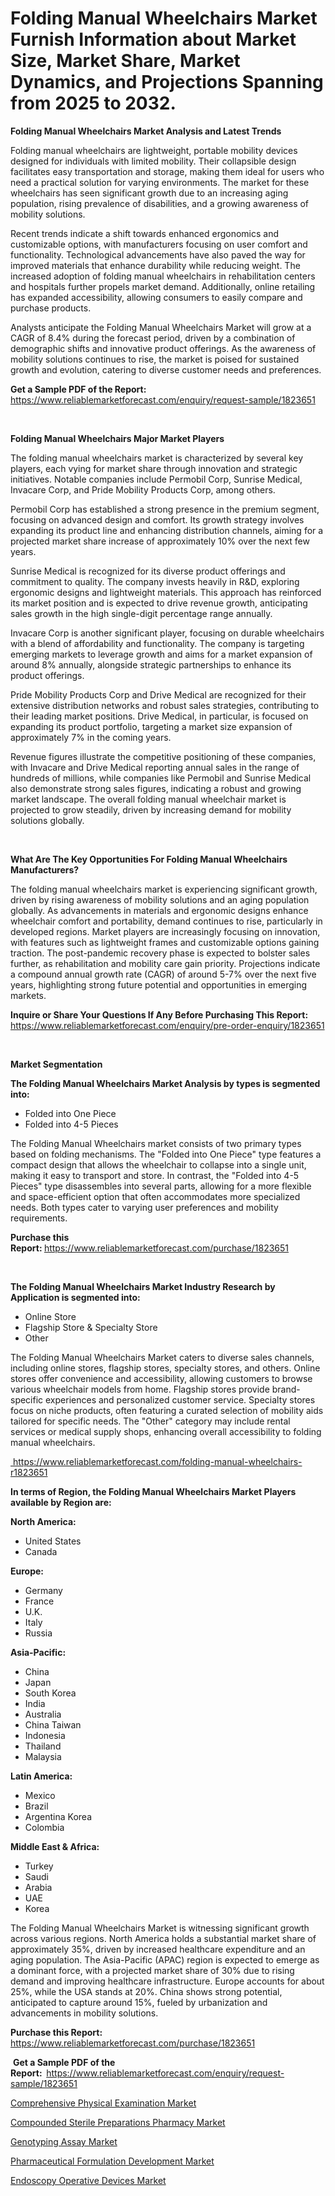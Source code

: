 <p><h1>Folding Manual Wheelchairs Market Furnish Information about Market Size, Market Share, Market Dynamics, and Projections Spanning from 2025 to 2032.</h1></p><p><strong>Folding Manual Wheelchairs Market Analysis and Latest Trends</strong></p>
<p><p>Folding manual wheelchairs are lightweight, portable mobility devices designed for individuals with limited mobility. Their collapsible design facilitates easy transportation and storage, making them ideal for users who need a practical solution for varying environments. The market for these wheelchairs has seen significant growth due to an increasing aging population, rising prevalence of disabilities, and a growing awareness of mobility solutions.</p><p>Recent trends indicate a shift towards enhanced ergonomics and customizable options, with manufacturers focusing on user comfort and functionality. Technological advancements have also paved the way for improved materials that enhance durability while reducing weight. The increased adoption of folding manual wheelchairs in rehabilitation centers and hospitals further propels market demand. Additionally, online retailing has expanded accessibility, allowing consumers to easily compare and purchase products.</p><p>Analysts anticipate the Folding Manual Wheelchairs Market will grow at a CAGR of 8.4% during the forecast period, driven by a combination of demographic shifts and innovative product offerings. As the awareness of mobility solutions continues to rise, the market is poised for sustained growth and evolution, catering to diverse customer needs and preferences.</p></p>
<p><strong>Get a Sample PDF of the Report:&nbsp;</strong> <a href="https://www.reliablemarketforecast.com/enquiry/request-sample/1823651?utm_campaign=1897&utm_medium=2&utm_source=Github&utm_content=ia&utm_term=03032025&utm_id=folding-manual-wheelchairs">https://www.reliablemarketforecast.com/enquiry/request-sample/1823651</a></p>
<p>&nbsp;</p>
<p><strong>Folding Manual Wheelchairs Major Market Players</strong></p>
<p><p>The folding manual wheelchairs market is characterized by several key players, each vying for market share through innovation and strategic initiatives. Notable companies include Permobil Corp, Sunrise Medical, Invacare Corp, and Pride Mobility Products Corp, among others.</p><p>Permobil Corp has established a strong presence in the premium segment, focusing on advanced design and comfort. Its growth strategy involves expanding its product line and enhancing distribution channels, aiming for a projected market share increase of approximately 10% over the next few years. </p><p>Sunrise Medical is recognized for its diverse product offerings and commitment to quality. The company invests heavily in R&D, exploring ergonomic designs and lightweight materials. This approach has reinforced its market position and is expected to drive revenue growth, anticipating sales growth in the high single-digit percentage range annually.</p><p>Invacare Corp is another significant player, focusing on durable wheelchairs with a blend of affordability and functionality. The company is targeting emerging markets to leverage growth and aims for a market expansion of around 8% annually, alongside strategic partnerships to enhance its product offerings.</p><p>Pride Mobility Products Corp and Drive Medical are recognized for their extensive distribution networks and robust sales strategies, contributing to their leading market positions. Drive Medical, in particular, is focused on expanding its product portfolio, targeting a market size expansion of approximately 7% in the coming years.</p><p>Revenue figures illustrate the competitive positioning of these companies, with Invacare and Drive Medical reporting annual sales in the range of hundreds of millions, while companies like Permobil and Sunrise Medical also demonstrate strong sales figures, indicating a robust and growing market landscape. The overall folding manual wheelchair market is projected to grow steadily, driven by increasing demand for mobility solutions globally.</p></p>
<p>&nbsp;</p>
<p><strong>What Are The Key Opportunities For Folding Manual Wheelchairs Manufacturers?</strong></p>
<p><p>The folding manual wheelchairs market is experiencing significant growth, driven by rising awareness of mobility solutions and an aging population globally. As advancements in materials and ergonomic designs enhance wheelchair comfort and portability, demand continues to rise, particularly in developed regions. Market players are increasingly focusing on innovation, with features such as lightweight frames and customizable options gaining traction. The post-pandemic recovery phase is expected to bolster sales further, as rehabilitation and mobility care gain priority. Projections indicate a compound annual growth rate (CAGR) of around 5-7% over the next five years, highlighting strong future potential and opportunities in emerging markets.</p></p>
<p><strong>Inquire or Share Your Questions If Any Before Purchasing This Report:</strong> <a href="https://www.reliablemarketforecast.com/enquiry/pre-order-enquiry/1823651?utm_campaign=1897&utm_medium=2&utm_source=Github&utm_content=ia&utm_term=03032025&utm_id=folding-manual-wheelchairs">https://www.reliablemarketforecast.com/enquiry/pre-order-enquiry/1823651</a></p>
<p>&nbsp;</p>
<p><strong>Market Segmentation</strong></p>
<p><strong>The Folding Manual Wheelchairs Market Analysis by types is segmented into:</strong></p>
<p><ul><li>Folded into One Piece</li><li>Folded into 4-5 Pieces</li></ul></p>
<p><p>The Folding Manual Wheelchairs market consists of two primary types based on folding mechanisms. The "Folded into One Piece" type features a compact design that allows the wheelchair to collapse into a single unit, making it easy to transport and store. In contrast, the "Folded into 4-5 Pieces" type disassembles into several parts, allowing for a more flexible and space-efficient option that often accommodates more specialized needs. Both types cater to varying user preferences and mobility requirements.</p></p>
<p><strong>Purchase this Report:&nbsp;</strong><a href="https://www.reliablemarketforecast.com/purchase/1823651?utm_campaign=1897&utm_medium=2&utm_source=Github&utm_content=ia&utm_term=03032025&utm_id=folding-manual-wheelchairs">https://www.reliablemarketforecast.com/purchase/1823651</a></p>
<p>&nbsp;</p>
<p><strong>The Folding Manual Wheelchairs Market Industry Research by Application is segmented into:</strong></p>
<p><ul><li>Online Store</li><li>Flagship Store & Specialty Store</li><li>Other</li></ul></p>
<p><p>The Folding Manual Wheelchairs Market caters to diverse sales channels, including online stores, flagship stores, specialty stores, and others. Online stores offer convenience and accessibility, allowing customers to browse various wheelchair models from home. Flagship stores provide brand-specific experiences and personalized customer service. Specialty stores focus on niche products, often featuring a curated selection of mobility aids tailored for specific needs. The "Other" category may include rental services or medical supply shops, enhancing overall accessibility to folding manual wheelchairs.</p></p>
<p><a href="https://www.reliablemarketforecast.com/folding-manual-wheelchairs-r1823651?utm_campaign=1897&utm_medium=2&utm_source=Github&utm_content=ia&utm_term=03032025&utm_id=folding-manual-wheelchairs">&nbsp;https://www.reliablemarketforecast.com/folding-manual-wheelchairs-r1823651</a></p>
<p><strong>In terms of Region, the Folding Manual Wheelchairs Market Players available by Region are:</strong></p>
<p>
    <p> <strong> North America: </strong>
        <ul>
            <li>United States</li>
            <li>Canada</li>
        </ul>
        </p> 
    <p> <strong> Europe: </strong>
        <ul>
            <li>Germany</li>
            <li>France</li>
            <li>U.K.</li>
            <li>Italy</li>
            <li>Russia</li>
        </ul>
        </p> 
    <p> <strong> Asia-Pacific: </strong>
        <ul>
            <li>China</li>
            <li>Japan</li>
            <li>South Korea</li>
            <li>India</li>
            <li>Australia</li>
            <li>China Taiwan</li>
            <li>Indonesia</li>
            <li>Thailand</li>
            <li>Malaysia</li>
        </ul>
        </p> 
    <p> <strong> Latin America: </strong>
        <ul>
            <li>Mexico</li>
            <li>Brazil</li>
            <li>Argentina Korea</li>
            <li>Colombia</li>
        </ul>
        </p> 
    <p> <strong> Middle East & Africa: </strong>
        <ul>
            <li>Turkey</li>
            <li>Saudi</li>
            <li>Arabia</li>
            <li>UAE</li>
            <li>Korea</li>
        </ul>
    </p>
    </p>
<p><p>The Folding Manual Wheelchairs Market is witnessing significant growth across various regions. North America holds a substantial market share of approximately 35%, driven by increased healthcare expenditure and an aging population. The Asia-Pacific (APAC) region is expected to emerge as a dominant force, with a projected market share of 30% due to rising demand and improving healthcare infrastructure. Europe accounts for about 25%, while the USA stands at 20%. China shows strong potential, anticipated to capture around 15%, fueled by urbanization and advancements in mobility solutions.</p></p>
<p><strong>Purchase this Report: </strong><a href="https://www.reliablemarketforecast.com/purchase/1823651?utm_campaign=1897&utm_medium=2&utm_source=Github&utm_content=ia&utm_term=03032025&utm_id=folding-manual-wheelchairs">https://www.reliablemarketforecast.com/purchase/1823651</a></p>
<p>&nbsp;<strong>Get a Sample PDF of the Report:&nbsp;&nbsp;</strong><a href="https://www.reliablemarketforecast.com/enquiry/request-sample/1823651?utm_campaign=1897&utm_medium=2&utm_source=Github&utm_content=ia&utm_term=03032025&utm_id=folding-manual-wheelchairs">https://www.reliablemarketforecast.com/enquiry/request-sample/1823651</a></p>
<p><strong></strong></p>
<p><p><a href="https://github.com/saroarmaicky/Market-Research-Report-List-1/blob/main/comprehensive-physical-examination-market.md?utm_campaign=1897&utm_medium=2&utm_source=Github&utm_content=ia&utm_term=03032025&utm_id=folding-manual-wheelchairs">Comprehensive Physical Examination Market</a></p><p><a href="https://github.com/ahamdyzabira4/Market-Research-Report-List-1/blob/main/compounded-sterile-preparations-pharmacy-market.md?utm_campaign=1897&utm_medium=2&utm_source=Github&utm_content=ia&utm_term=03032025&utm_id=folding-manual-wheelchairs">Compounded Sterile Preparations Pharmacy Market</a></p><p><a href="https://github.com/klaassenmackenzie6/Market-Research-Report-List-1/blob/main/genotyping-assay-market.md?utm_campaign=1897&utm_medium=2&utm_source=Github&utm_content=ia&utm_term=03032025&utm_id=folding-manual-wheelchairs">Genotyping Assay Market</a></p><p><a href="https://github.com/tanekacalderon743/Market-Research-Report-List-1/blob/main/pharmaceutical-formulation-development-market.md?utm_campaign=1897&utm_medium=2&utm_source=Github&utm_content=ia&utm_term=03032025&utm_id=folding-manual-wheelchairs">Pharmaceutical Formulation Development Market</a></p><p><a href="https://github.com/jenithschijf/Market-Research-Report-List-1/blob/main/endoscopy-operative-devices-market.md?utm_campaign=1897&utm_medium=2&utm_source=Github&utm_content=ia&utm_term=03032025&utm_id=folding-manual-wheelchairs">Endoscopy Operative Devices Market</a></p></p>